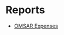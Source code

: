 # Reports

* [OMSAR Expenses](https://najielkotob.github.io/LetsTalkData/Reports/View/omsar_expenses.html)
